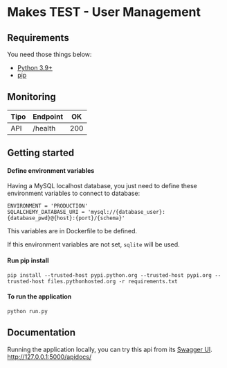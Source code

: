 # Makes TEST - User Management


## Requirements
You need those things below:
* [Python 3.9+](https://www.python.org/)
* [pip](https://pypi.org/)


## Monitoring
|Tipo|Endpoint| OK
|---|---|---
|API| /health | 200 


## Getting started

#### Define environment variables
Having a MySQL localhost database, you just need to define these environment variables to connect to database:
```
ENVIRONMENT = 'PRODUCTION'
SQLALCHEMY_DATABASE_URI = 'mysql://{database_user}:{database_pwd}@{host}:{port}/{schema}'
```
This variables are in Dockerfile to be defined.

If this environment variables are not set, ```sqlite``` will be used.
#### Run pip install
``` pip install --trusted-host pypi.python.org --trusted-host pypi.org --trusted-host files.pythonhosted.org -r requirements.txt ```

#### To run the application
``` python run.py ```

## Documentation
Running the application locally, you can try this api from its [Swagger UI](https://swagger.io/tools/swagger-ui/).
http://127.0.0.1:5000/apidocs/